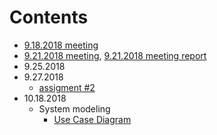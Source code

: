 # Contents

- [9.18.2018 meeting](https://github.com/Runbo94/TeamMeeting/blob/master/9.18.2018/outline.md)
- [9.21.2018 meeting](https://github.com/Runbo94/TeamMeeting/blob/master/9.21.2018/outline.md), [9.21.2018 meeting report](https://github.com/Runbo94/TeamMeeting/blob/master/9.21.2018/meetingReport.md)
- 9.25.2018
- 9.27.2018
  - [assigment #2](https://github.com/Runbo94/TeamMeeting/blob/master/9.27.2018/assignment2.md)
- 10.18.2018
  - System modeling
    - [Use Case Diagram](https://github.com/Runbo94/TeamMeeting/blob/master/SystemDesign/UseCaseDiagram.svg)
